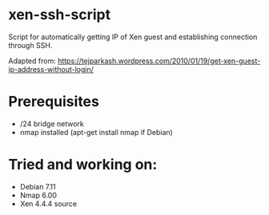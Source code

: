 # xen-ssh-script

Script for automatically getting IP of Xen guest and establishing connection
through SSH.

Adapted from:
https://tejparkash.wordpress.com/2010/01/19/get-xen-guest-ip-address-without-login/

# Prerequisites

- /24 bridge network
- nmap installed (apt-get install nmap if Debian)

# Tried and working on:

- Debian 7.11
- Nmap 6.00
- Xen 4.4.4 source
